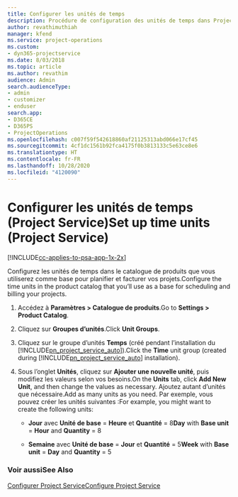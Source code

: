 ```yaml
---
title: Configurer les unités de temps
description: Procédure de configuration des unités de temps dans Project Service
author: revathimuthiah
manager: kfend
ms.service: project-operations
ms.custom:
- dyn365-projectservice
ms.date: 8/03/2018
ms.topic: article
ms.author: revathim
audience: Admin
search.audienceType:
- admin
- customizer
- enduser
search.app:
- D365CE
- D365PS
- ProjectOperations
ms.openlocfilehash: c007f59f542618860af21125313abd066e17cf45
ms.sourcegitcommit: 4cf1dc1561b92fca4175f0b3813133c5e63ce8e6
ms.translationtype: HT
ms.contentlocale: fr-FR
ms.lasthandoff: 10/28/2020
ms.locfileid: "4120090"
---
```

# <a name="set-up-time-units-project-service"></a><span data-ttu-id="e0980-103">Configurer les unités de temps (Project Service)</span><span class="sxs-lookup"><span data-stu-id="e0980-103">Set up time units (Project Service)</span></span>

[!INCLUDE[cc-applies-to-psa-app-1x-2x](../includes/cc-applies-to-psa-app-1x-2x.md)]

<span data-ttu-id="e0980-104">Configurez les unités de temps dans le catalogue de produits que vous utiliserez comme base pour planifier et facturer vos projets.</span><span class="sxs-lookup"><span data-stu-id="e0980-104">Configure the time units in the product catalog that you’ll use as a base for scheduling and billing your projects.</span></span>  
  
1. <span data-ttu-id="e0980-105">Accédez à **Paramètres > Catalogue de produits**.</span><span class="sxs-lookup"><span data-stu-id="e0980-105">Go to **Settings > Product Catalog**.</span></span>  
  
2. <span data-ttu-id="e0980-106">Cliquez sur **Groupes d’unités**.</span><span class="sxs-lookup"><span data-stu-id="e0980-106">Click **Unit Groups**.</span></span>  
  
3. <span data-ttu-id="e0980-107">Cliquez sur le groupe d’unités **Temps** (créé pendant l’installation du [!INCLUDE[pn_project_service_auto](../includes/pn-project-service-auto.md)]).</span><span class="sxs-lookup"><span data-stu-id="e0980-107">Click the **Time** unit group (created during [!INCLUDE[pn_project_service_auto](../includes/pn-project-service-auto.md)] installation).</span></span>  
  
4. <span data-ttu-id="e0980-108">Sous l’onglet **Unités**, cliquez sur **Ajouter une nouvelle unité**, puis modifiez les valeurs selon vos besoins.</span><span class="sxs-lookup"><span data-stu-id="e0980-108">On the **Units** tab, click **Add New Unit**, and then change the values as necessary.</span></span> <span data-ttu-id="e0980-109">Ajoutez autant d’unités que nécessaire.</span><span class="sxs-lookup"><span data-stu-id="e0980-109">Add as many units as you need.</span></span> <span data-ttu-id="e0980-110">Par exemple, vous pouvez créer les unités suivantes :</span><span class="sxs-lookup"><span data-stu-id="e0980-110">For example, you might want to create the following units:</span></span>  
  
   - <span data-ttu-id="e0980-111">**Jour** avec **Unité de base** = **Heure** et **Quantité** = 8</span><span class="sxs-lookup"><span data-stu-id="e0980-111">**Day** with **Base unit** = **Hour** and **Quantity** = 8</span></span>  
  
   - <span data-ttu-id="e0980-112">**Semaine** avec **Unité de base** = **Jour** et **Quantité** = 5</span><span class="sxs-lookup"><span data-stu-id="e0980-112">**Week** with **Base unit** = **Day** and **Quantity** = 5</span></span>  
  
### <a name="see-also"></a><span data-ttu-id="e0980-113">Voir aussi</span><span class="sxs-lookup"><span data-stu-id="e0980-113">See Also</span></span>  
 [<span data-ttu-id="e0980-114">Configurer Project Service</span><span class="sxs-lookup"><span data-stu-id="e0980-114">Configure Project Service</span></span>](../psa/configure.md)
